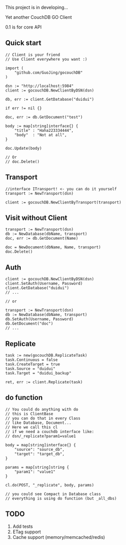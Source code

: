This project is in developing...

Yet another CouchDB GO Client

0.1 is for core API

## Quick start

    // Client is your friend
    // Use Client everywhere you want :)

    import (
        "github.com/GuoJing/gocouchDB"
    )

    dsn := "http://localhost:5984"
    client := gocouchDB.NewClientByDSN(dsn)

    db, err := client.GetDatabase("duidui")

    if err != nil {}

    doc, err := db.GetDocument("test")

    body := map[string]interface{} {
        "title" : "Haha223334444",
        "body"  : "Not at all",
    }

    doc.Update(body)

    // Or
    // doc.Delete()

## Transport

    //interface ITransport! <- you can do it yourself
    transport := NewTransport(dsn)

    client := gocouchDB.NewClientByTransport(transport)

## Visit without Client

    transport := NewTransport(dsn)
    db := NewDatabase(dbName, transport)
    doc, err := db.GetDocument(Name)

    doc = NewDocument(dbName, Name, transport)
    doc.Delete()

## Auth

    client := gocouchDB.NewClientByDSN(dsn)
    client.SetAuth(Username, Password)
    client.GetDatabase("duidui")
    // ...

    // or

    transport := NewTransport(dsn)
    db := NewDatabase(dbName, transport)
    db.SetAuth(Username, Password)
    db.GetDocument("doc")
    // ...

## Replicate

    task := new(gocouchDB.ReplicateTask)
    task.Continuous = false
    task.CreateTarget = true
    task.Source = "duidui"
    task.Target = "duidui_backup"

    ret, err := client.Replicate(task)


## do function

    // You could do anything with do
    // this is ClientBase
    // you can do that in every Class
    // like Database, Document...
    // Here we call this cl
    // if we need a couchdb interface like:
    // dsn/_replicate?param1=value1

    body = map[string]interface{} {
        "source": "source_db",
        "target": "target_db",
    }

    params = map[string]string {
        "param1": "value1"
    }

    cl.do(POST, "_replicate", body, params)

    // you could see Compact in Database class
    // everything is using do function (but _all_dbs)

## TODO

1. Add tests
2. ETag support
3. Cache support (memory/memcached/redis)

